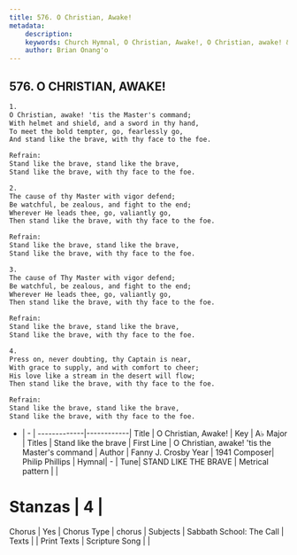 ```yaml
---
title: 576. O Christian, Awake!
metadata:
    description: 
    keywords: Church Hymnal, O Christian, Awake!, O Christian, awake! &#039;tis the Master&#039;s command, Stand like the brave
    author: Brian Onang'o
---
```



## 576. O CHRISTIAN, AWAKE!

```txt
1.
O Christian, awake! 'tis the Master's command; 
With helmet and shield, and a sword in thy hand, 
To meet the bold tempter, go, fearlessly go, 
And stand like the brave, with thy face to the foe. 

Refrain:
Stand like the brave, stand like the brave, 
Stand like the brave, with thy face to the foe. 

2.
The cause of thy Master with vigor defend; 
Be watchful, be zealous, and fight to the end; 
Wherever He leads thee, go, valiantly go, 
Then stand like the brave, with thy face to the foe. 

Refrain:
Stand like the brave, stand like the brave, 
Stand like the brave, with thy face to the foe. 

3.
The cause of Thy Master with vigor defend; 
Be watchful, be zealous, and fight to the end; 
Wherever He leads thee, go, valiantly go, 
Then stand like the brave, with thy face to the foe. 

Refrain:
Stand like the brave, stand like the brave, 
Stand like the brave, with thy face to the foe. 

4.
Press on, never doubting, thy Captain is near, 
With grace to supply, and with comfort to cheer; 
His love like a stream in the desert will flow; 
Then stand like the brave, with thy face to the foe.

Refrain:
Stand like the brave, stand like the brave, 
Stand like the brave, with thy face to the foe. 

```

- |   -  |
-------------|------------|
Title | O Christian, Awake! |
Key | A♭ Major |
Titles | Stand like the brave |
First Line | O Christian, awake! &#039;tis the Master&#039;s command |
Author | Fanny J. Crosby
Year | 1941
Composer| Philip Phillips |
Hymnal|  - |
Tune| STAND LIKE THE BRAVE |
Metrical pattern | |
# Stanzas | 4 |
Chorus | Yes |
Chorus Type | chorus |
Subjects | Sabbath School: The Call |
Texts |  |
Print Texts | 
Scripture Song |  |
  
